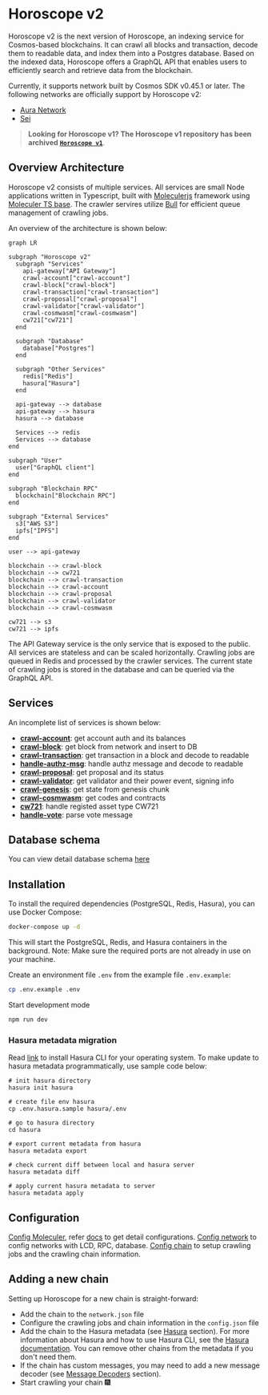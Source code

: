# Horoscope v2

Horoscope v2 is the next version of Horoscope, an indexing service for Cosmos-based blockchains.
It can crawl all blocks and transaction, decode them to readable data, and index them into a Postgres database.
Based on the indexed data, Horoscope offers a GraphQL API that enables users to efficiently search and retrieve data from the blockchain.

Currently, it supports network built by Cosmos SDK v0.45.1 or later. The following networks are officially support by Horoscope v2:

- [Aura Network](https://github.com/aura-nw/aura)
- [Sei](https://sei.io)

> **Looking for Horoscope v1? The Horoscope v1 repository has been archived [`Horoscope v1`](https://github.com/aura-nw/Horoscope)**.

## Overview Architecture

Horoscope v2 consists of multiple services.
All services are small Node applications written in Typescript, built with [Moleculerjs](https://moleculer.services/) framework using [Moleculer TS base](https://github.com/aura-nw/moleculer-ts-base).
The crawler servires utilize [Bull](https://github.com/OptimalBits/bull) for efficient queue management of crawling jobs.

An overview of the architecture is shown below:

```mermaid
graph LR

subgraph "Horoscope v2"
  subgraph "Services"
    api-gateway["API Gateway"]
    crawl-account["crawl-account"]
    crawl-block["crawl-block"]
    crawl-transaction["crawl-transaction"]
    crawl-proposal["crawl-proposal"]
    crawl-validator["crawl-validator"]
    crawl-cosmwasm["crawl-cosmwasm"]
    cw721["cw721"]
  end

  subgraph "Database"
    database["Postgres"]
  end

  subgraph "Other Services"
    redis["Redis"]
    hasura["Hasura"]
  end

  api-gateway --> database
  api-gateway --> hasura
  hasura --> database

  Services --> redis
  Services --> database
end

subgraph "User"
  user["GraphQL client"]
end

subgraph "Blockchain RPC"
  blockchain["Blockchain RPC"]
end

subgraph "External Services"
  s3["AWS S3"]
  ipfs["IPFS"]
end

user --> api-gateway

blockchain --> crawl-block
blockchain --> cw721
blockchain --> crawl-transaction
blockchain --> crawl-account
blockchain --> crawl-proposal
blockchain --> crawl-validator
blockchain --> crawl-cosmwasm

cw721 --> s3
cw721 --> ipfs
```

The API Gateway service is the only service that is exposed to the public.
All services are stateless and can be scaled horizontally. Crawling jobs are queued in Redis and processed by the crawler services.
The current state of crawling jobs is stored in the database and can be queried via the GraphQL API.

## Services

An incomplete list of services is shown below:

- [**crawl-account**](./docs/services/crawl-account/crawl-account.md): get account auth and its balances
- [**crawl-block**](./docs/services/crawl-block/crawl-block.md): get block from network and insert to DB
- [**crawl-transaction**](./docs/services/crawl-transaction/crawl-tx.md): get transaction in a block and decode to readable
- [**handle-authz-msg**](./docs/services/crawl-transaction/handle-authz-tx-msg.md): handle authz message and decode to readable
- [**crawl-proposal**](./docs/services/crawl-proposal/crawl-proposal.md): get proposal and its status
- [**crawl-validator**](./docs/services/crawl-validator/crawl-validator.md): get validator and their power event, signing info
- [**crawl-genesis**](./docs/services/crawl-genesis/crawl-genesis.md): get state from genesis chunk
- [**crawl-cosmwasm**](./docs/services/crawl-cosmwasm/crawl-smart-contract.md): get codes and contracts
- [**cw721**](./docs/services/cw721/README.md): handle registed asset type CW721
- [**handle-vote**](./docs/services/handle-vote/handle-vote.md): parse vote message

## Database schema

You can view detail database schema [here](./docs/database_schema.md)

## Installation

To install the required dependencies (PostgreSQL, Redis, Hasura), you can use Docker Compose:

```bash
docker-compose up -d
```

This will start the PostgreSQL, Redis, and Hasura containers in the background.
Note: Make sure the required ports are not already in use on your machine.

Create an environment file `.env` from the example file `.env.example`:

```bash
cp .env.example .env
```

Start development mode

```bash
npm run dev
```

### Hasura metadata migration

Read [link](https://hasura.io/docs/latest/hasura-cli/install-hasura-cli/) to install Hasura CLI for your operating system. To make update to hasura metadata programmatically, use sample code below:

```
# init hasura directory
hasura init hasura

# create file env hasura
cp .env.hasura.sample hasura/.env

# go to hasura directory
cd hasura

# export current metadata from hasura
hasura metadata export

# check current diff between local and hasura server
hasura metadata diff

# apply current hasura metadata to server
hasura metadata apply
```

## Configuration

[Config Moleculer](.env.sample), refer [docs](https://moleculer.services/docs/0.14/configuration.html) to get detail configurations.
[Config network](network.json) to config networks with LCD, RPC, database.
[Config chain](config.json) to setup crawling jobs and the crawling chain information.

## Adding a new chain

Setting up Horoscope for a new chain is straight-forward:

- Add the chain to the `network.json` file
- Configure the crawling jobs and chain information in the `config.json` file
- Add the chain to the Hasura metadata (see [Hasura](#hasura) section). For more information about Hasura and how to use Hasura CLI, see the [Hasura documentation](https://hasura.io/docs/latest/graphql/core/index.html). You can remove other chains from the metadata if you don't need them.
- If the chain has custom messages, you may need to add a new message decoder (see [Message Decoders](#message-decoders) section).
- Start crawling your chain :fireworks:

